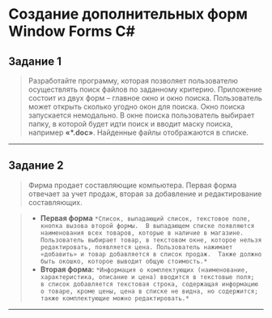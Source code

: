 # Создание дополнительных форм Window Forms C#

## **Задание 1**
>Разработайте программу, которая позволяет пользователю осуществлять поиск файлов по заданному критерию. 
>Приложение состоит из двух форм – главное окно и окно поиска. Пользователь может открыть сколько угодно окон для поиска. Окно поиска запускается немодально. 
>В окне поиска пользователь выбирает папку, в которой будет идти поиск и вводит маску поиска, например **«*.doc»**. 
>Найденные файлы отображаются в списке.

---------------------------------------

## **Задание 2**
>Фирма продает составляющие компьютера. Первая форма отвечает за учет продаж, вторая за добавление и редактирование составляющих.

>    * **Первая форма**
	```
	*Список, выпадающий список, текстовое поле, кнопка вызова второй формы. 
	В выпадающем списке появляются наименования всех товаров, которые в наличие в магазине. 
	Пользователь выбирает товар, в текстовом окне, которое нельзя редактировать, появляется цена.
	Пользователь нажимает «добавить» и товар добавляется в список продаж. 
	Также должно быть окошко, которое выводит общую стоимость.*
	```
>    * **Вторая форма:**
	```
	*Информация о комплектующих (наименование, характеристика, описание и цена) вводится в текстовые поля; 
	в список добавляется текстовая строка, содержащая информацию о товаре, кроме цены, цена в списке не видна, но содержится; также комплектующие можно редактировать.*
	```

-----